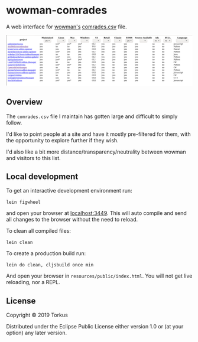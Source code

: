 # wowman-comrades

A web interface for [wowman's](https://github.com/ogri-la/wowman) 
[comrades.csv](https://github.com/ogri-la/wowman/blob/develop/comrades.csv) file.

[![wowman-comrades](./screenshots/pre-release.png)](./screenshots/pre-release.png?raw=true) 

## Overview

The `comrades.csv` file I maintain has gotten large and difficult to simply follow.

I'd like to point people at a site and have it mostly pre-filtered for them, with the opportunity to explore further if
they wish.

I'd also like a bit more distance/transparency/neutrality between wowman and visitors to this list.

## Local development

To get an interactive development environment run:

    lein figwheel

and open your browser at [localhost:3449](http://localhost:3449/).
This will auto compile and send all changes to the browser without the
need to reload.

To clean all compiled files:

    lein clean

To create a production build run:

    lein do clean, cljsbuild once min

And open your browser in `resources/public/index.html`. You will not
get live reloading, nor a REPL. 

## License

Copyright © 2019 Torkus

Distributed under the Eclipse Public License either version 1.0 or (at your option) any later version.
